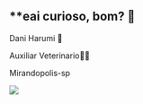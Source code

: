 ## **eai curioso, bom? 🤠

Dani Harumi 💙

Auxiliar Veterinario👩‍⚕️

Mirandopolis-sp


![](https://media.tenor.com/nCjJiW7Zg-sAAAAM/gorbah.gif)
